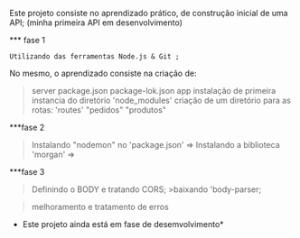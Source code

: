Este projeto consiste no aprendizado prático, de construção inicial de uma API; (minha primeira API em desenvolvimento)

*** fase 1 

    Utilizando das ferramentas Node.js & Git ;
No mesmo, o aprendizado consiste na criação de:    

>server
>package.json
>package-lok.json
>app
>instalação de primeira instancia do diretório 'node_modules'
>criação de um diretório para as rotas:
    'routes'
 >"pedidos"
 >"produtos"

***fase 2

>Instalando "nodemon" no 'package.json' => 
>Instalando a biblioteca 'morgan' => 


***fase 3

>Definindo o BODY e tratando CORS;
    >baixando 'body-parser;

>melhoramento e tratamento de erros


* Este projeto ainda está em fase de desemvolvimento*